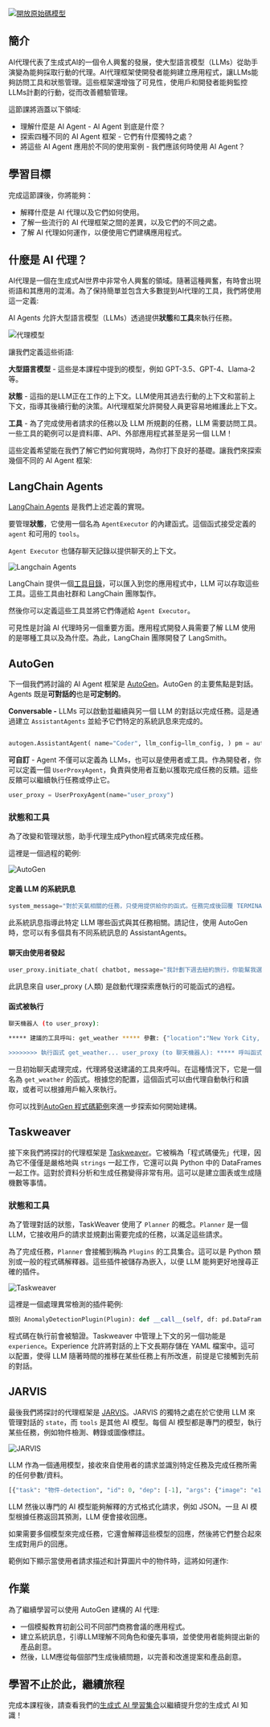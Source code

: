 ﻿[![開放原始碼模型](../../images/17-lesson-banner.png?WT.mc_id=academic-105485-koreyst)](https://aka.ms/gen-ai-lesson17-gh?WT.mc_id=academic-105485-koreyst)

## 簡介

AI代理代表了生成式AI的一個令人興奮的發展，使大型語言模型（LLMs）從助手演變為能夠採取行動的代理。AI代理框架使開發者能夠建立應用程式，讓LLMs能夠訪問工具和狀態管理。這些框架還增強了可見性，使用戶和開發者能夠監控LLMs計劃的行動，從而改善體驗管理。

這節課將涵蓋以下領域:

- 理解什麼是 AI Agent - AI Agent 到底是什麼？
- 探索四種不同的 AI Agent 框架 - 它們有什麼獨特之處？
- 將這些 AI Agent 應用於不同的使用案例 - 我們應該何時使用 AI Agent？

## 學習目標

完成這節課後，你將能夠：

- 解釋什麼是 AI 代理以及它們如何使用。
- 了解一些流行的 AI 代理框架之間的差異，以及它們的不同之處。
- 了解 AI 代理如何運作，以便使用它們建構應用程式。

## 什麼是 AI 代理？

AI代理是一個在生成式AI世界中非常令人興奮的領域。隨著這種興奮，有時會出現術語和其應用的混淆。為了保持簡單並包含大多數提到AI代理的工具，我們將使用這一定義:

AI Agents 允許大型語言模型（LLMs）透過提供**狀態**和**工具**來執行任務。

![代理模型](../../images/what-agent.png?WT.mc_id=academic-105485-koreyst)

讓我們定義這些術語:

**大型語言模型** - 這些是本課程中提到的模型，例如 GPT-3.5、GPT-4、Llama-2 等。

**狀態** - 這指的是LLM正在工作的上下文。LLM使用其過去行動的上下文和當前上下文，指導其後續行動的決策。AI代理框架允許開發人員更容易地維護此上下文。

**工具** - 為了完成使用者請求的任務以及 LLM 所規劃的任務，LLM 需要訪問工具。一些工具的範例可以是資料庫、API、外部應用程式甚至是另一個 LLM！

這些定義希望能在我們了解它們如何實現時，為你打下良好的基礎。讓我們來探索幾個不同的 AI Agent 框架:

## LangChain Agents

[LangChain Agents](https://python.langchain.com/docs/modules/agents/?WT.mc_id=academic-105485-koreyst) 是我們上述定義的實現。

要管理**狀態**，它使用一個名為 `AgentExecutor` 的內建函式。這個函式接受定義的 `agent` 和可用的 `tools`。

`Agent Executor` 也儲存聊天記錄以提供聊天的上下文。

![Langchain Agents](../../images/langchain-agents.png?WT.mc_id=academic-105485-koreyst)

LangChain 提供一個[工具目錄](https://integrations.langchain.com/tools?WT.mc_id=academic-105485-koreyst)，可以匯入到您的應用程式中，LLM 可以存取這些工具。這些工具由社群和 LangChain 團隊製作。

然後你可以定義這些工具並將它們傳遞給 `Agent Executor`。

可見性是討論 AI 代理時另一個重要方面。應用程式開發人員需要了解 LLM 使用的是哪種工具以及為什麼。為此，LangChain 團隊開發了 LangSmith。

## AutoGen

下一個我們將討論的 AI Agent 框架是 [AutoGen](https://microsoft.github.io/autogen/?WT.mc_id=academic-105485-koreyst)。AutoGen 的主要焦點是對話。Agents 既是**可對話的**也是**可定制的**。

**Conversable -** LLMs 可以啟動並繼續與另一個 LLM 的對話以完成任務。這是通過建立 `AssistantAgents` 並給予它們特定的系統訊息來完成的。

```python

autogen.AssistantAgent( name="Coder", llm_config=llm_config, ) pm = autogen.AssistantAgent( name="Product_manager", system_message="Creative in software product ideas.", llm_config=llm_config, )

```

**可自訂** - Agent 不僅可以定義為 LLMs，也可以是使用者或工具。作為開發者，你可以定義一個 `UserProxyAgent`，負責與使用者互動以獲取完成任務的反饋。這些反饋可以繼續執行任務或停止它。

```python
user_proxy = UserProxyAgent(name="user_proxy")
```

### 狀態和工具

為了改變和管理狀態，助手代理生成Python程式碼來完成任務。

這裡是一個過程的範例:

![AutoGen](../../images/autogen.png?WT.mc_id=academic-105485-koreyst)

#### 定義 LLM 的系統訊息

```python
system_message="對於天氣相關的任務，只使用提供給你的函式。任務完成後回覆 TERMINATE。"
```

此系統訊息指導此特定 LLM 哪些函式與其任務相關。請記住，使用 AutoGen 時，您可以有多個具有不同系統訊息的 AssistantAgents。

#### 聊天由使用者發起

```python
user_proxy.initiate_chat( chatbot, message="我計劃下週去紐約旅行，你能幫我選擇穿什麼嗎？", )
```

此訊息來自 user_proxy (人類) 是啟動代理探索應執行的可能函式的過程。

#### 函式被執行

```bash
聊天機器人 (to user_proxy):

***** 建議的工具呼叫: get_weather ***** 參數: {"location":"New York City, NY","time_periond:"7","temperature_unit":"Celsius"} ******************************************************** --------------------------------------------------------------------------------

>>>>>>>> 執行函式 get_weather... user_proxy (to 聊天機器人): ***** 呼叫函式 "get_weather" 的回應 ***** 112.22727272727272 EUR ****************************************************************

```

一旦初始聊天處理完成，代理將發送建議的工具來呼叫。在這種情況下，它是一個名為 `get_weather` 的函式。根據您的配置，這個函式可以由代理自動執行和讀取，或者可以根據用戶輸入來執行。

你可以找到[AutoGen 程式碼範例](https://microsoft.github.io/autogen/docs/Examples/?WT.mc_id=academic-105485-koreyst)來進一步探索如何開始建構。

## Taskweaver

接下來我們將探討的代理框架是 [Taskweaver](https://microsoft.github.io/TaskWeaver/?WT.mc_id=academic-105485-koreyst)。它被稱為「程式碼優先」代理，因為它不僅僅是嚴格地與 `strings` 一起工作，它還可以與 Python 中的 DataFrames 一起工作。這對於資料分析和生成任務變得非常有用。這可以是建立圖表或生成隨機數等事情。

### 狀態和工具

為了管理對話的狀態，TaskWeaver 使用了 `Planner` 的概念。`Planner` 是一個 LLM，它接收用戶的請求並規劃出需要完成的任務，以滿足這些請求。

為了完成任務，`Planner` 會接觸到稱為 `Plugins` 的工具集合。這可以是 Python 類別或一般的程式碼解釋器。這些插件被儲存為嵌入，以便 LLM 能夠更好地搜尋正確的插件。

![Taskweaver](../../images/taskweaver.png?WT.mc_id=academic-105485-koreyst)

這裡是一個處理異常檢測的插件範例:

```python
類別 AnomalyDetectionPlugin(Plugin): def __call__(self, df: pd.DataFrame, time_col_name: str, value_col_name: str):
```

程式碼在執行前會被驗證。Taskweaver 中管理上下文的另一個功能是 `experience`。Experience 允許將對話的上下文長期存儲在 YAML 檔案中。這可以配置，使得 LLM 隨著時間的推移在某些任務上有所改進，前提是它接觸到先前的對話。

## JARVIS

最後我們將探討的代理框架是 [JARVIS](https://github.com/microsoft/JARVIS?tab=readme-ov-file?WT.mc_id=academic-105485-koreyst)。JARVIS 的獨特之處在於它使用 LLM 來管理對話的 `state`，而 `tools` 是其他 AI 模型。每個 AI 模型都是專門的模型，執行某些任務，例如物件檢測、轉錄或圖像標註。

![JARVIS](../../images/jarvis.png?WT.mc_id=academic-105485-koreyst)

LLM 作為一個通用模型，接收來自使用者的請求並識別特定任務及完成任務所需的任何參數/資料。

```python
[{"task": "物件-detection", "id": 0, "dep": [-1], "args": {"image": "e1.jpg" }}]
```

LLM 然後以專門的 AI 模型能夠解釋的方式格式化請求，例如 JSON。一旦 AI 模型根據任務返回其預測，LLM 便會接收回應。

如果需要多個模型來完成任務，它還會解釋這些模型的回應，然後將它們整合起來生成對用戶的回應。

範例如下顯示當使用者請求描述和計算圖片中的物件時，這將如何運作:

## 作業

為了繼續學習可以使用 AutoGen 建構的 AI 代理:

- 一個模擬教育初創公司不同部門商務會議的應用程式。
- 建立系統訊息，引導LLM理解不同角色和優先事項，並使使用者能夠提出新的產品創意。
- 然後，LLM應從每個部門生成後續問題，以完善和改進提案和產品創意。

## 學習不止於此，繼續旅程

完成本課程後，請查看我們的[生成式 AI 學習集合](https://aka.ms/genai-collection?WT.mc_id=academic-105485-koreyst)以繼續提升您的生成式 AI 知識！

